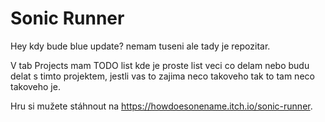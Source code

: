 # Sonic Runner
Hey kdy bude blue update?
nemam tuseni ale tady je repozitar.

V tab Projects mam TODO list kde je proste list veci co delam nebo budu delat s timto projektem,
jestli vas to zajima neco takoveho tak to tam neco takoveho je.

Hru si mužete stáhnout na https://howdoesonename.itch.io/sonic-runner.
